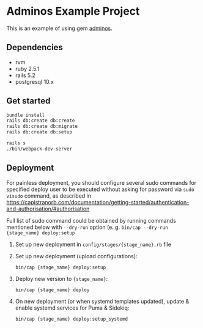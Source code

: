 # Adminos Example Project

This is an example of using gem [adminos](https://github.com/Molinos/adminos).


## Dependencies
* rvm
* ruby 2.5.1
* rails 5.2
* postgresql 10.x

## Get started

```sh
bundle install
rails db:create db:create
rails db:create db:migrate
rails db:create db:setup
```

```sh
rails s
./bin/webpack-dev-server
```

## Deployment

For painless deployment, you should configure several sudo commands for specified deploy user
to be executed without asking for password via `sudo visudo` command,
as described in https://capistranorb.com/documentation/getting-started/authentication-and-authorisation/#authorisation

Full list of sudo command could be obtained by running commands mentioned below with `--dry-run` option
(e. g. `bin/cap --dry-run {stage_name} deploy:setup`

1. Set up new deployment in `config/stages/{stage_name}.rb` file
1. Set up new deployment (upload configurations):

    `bin/cap {stage_name} deploy:setup`

1. Deploy new version to `{stage_name}`:

    `bin/cap {stage_name} deploy`

2. On new deployment (or when systemd templates updated), update & enable systemd services for Puma & Sidekiq:

    `bin/cap {stage_name} deploy:setup_systemd`

